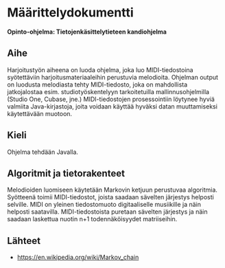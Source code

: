 # Määrittelydokumentti

**Opinto-ohjelma: Tietojenkäsittelytieteen kandiohjelma**

## Aihe

Harjoitustyön aiheena on luoda ohjelma, joka luo MIDI-tiedostoina syötettäviin harjoitusmateriaaleihin perustuvia melodioita. 
Ohjelman output on luodusta melodiasta tehty MIDI-tiedosto, joka on mahdollista jatkojalostaa esim. studiotyöskentelyyn tarkoitetuilla mallinnusohjelmilla (Studio One, Cubase, jne.)
MIDI-tiedostojen prosessointiin löytynee hyviä valmiita Java-kirjastoja, joita voidaan käyttää hyväksi datan muuttamiseksi käytettävään muotoon. 

## Kieli

Ohjelma tehdään Javalla.

## Algoritmit ja tietorakenteet

Melodioiden luomiseen käytetään Markovin ketjuun perustuvaa algoritmia. Syötteenä toimii MIDI-tiedostot, joista saadaan sävelten järjestys helposti selville. MIDI on yleinen tiedostomuoto digitaaliselle musiikille ja näin helposti saatavilla. 
MIDI-tiedostoista puretaan sävelten järjestys ja näin saadaan laskettua nuotin n+1 todennäköisyydet matriiseihin. 

## Lähteet 

- https://en.wikipedia.org/wiki/Markov_chain

